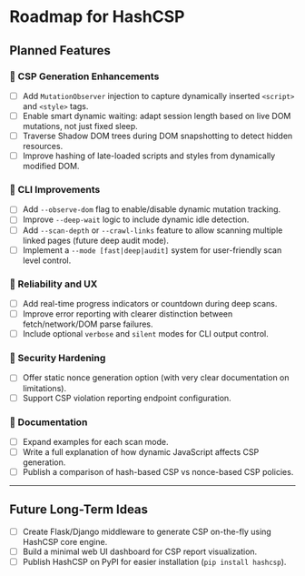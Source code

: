 # Roadmap for HashCSP

## **Planned Features**

### 🔹 CSP Generation Enhancements

- [ ] Add `MutationObserver` injection to capture dynamically inserted
      `<script>` and `<style>` tags.
- [ ] Enable smart dynamic waiting: adapt session length based on live DOM
      mutations, not just fixed sleep.
- [ ] Traverse Shadow DOM trees during DOM snapshotting to detect hidden
      resources.
- [ ] Improve hashing of late-loaded scripts and styles from dynamically
      modified DOM.

### 🔹 CLI Improvements

- [ ] Add `--observe-dom` flag to enable/disable dynamic mutation tracking.
- [ ] Improve `--deep-wait` logic to include dynamic idle detection.
- [ ] Add `--scan-depth` or `--crawl-links` feature to allow scanning multiple
      linked pages (future deep audit mode).
- [ ] Implement a `--mode [fast|deep|audit]` system for user-friendly scan level
      control.

### 🔹 Reliability and UX

- [ ] Add real-time progress indicators or countdown during deep scans.
- [ ] Improve error reporting with clearer distinction between fetch/network/DOM
      parse failures.
- [ ] Include optional `verbose` and `silent` modes for CLI output control.

### 🔹 Security Hardening

- [ ] Offer static nonce generation option (with very clear documentation on
      limitations).
- [ ] Support CSP violation reporting endpoint configuration.

### 🔹 Documentation

- [ ] Expand examples for each scan mode.
- [ ] Write a full explanation of how dynamic JavaScript affects CSP generation.
- [ ] Publish a comparison of hash-based CSP vs nonce-based CSP policies.

---

## **Future Long-Term Ideas**

- [ ] Create Flask/Django middleware to generate CSP on-the-fly using HashCSP
      core engine.
- [ ] Build a minimal web UI dashboard for CSP report visualization.
- [ ] Publish HashCSP on PyPI for easier installation (`pip install hashcsp`).
